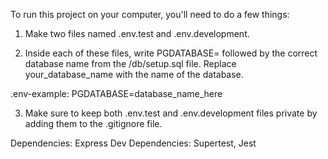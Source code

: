 To run this project on your computer, you'll need to do a few things:

1. Make two files named .env.test and .env.development.

2. Inside each of these files, write PGDATABASE= followed by the correct database name from the /db/setup.sql file. Replace your_database_name with the name of the database.

.env-example:
PGDATABASE=database_name_here

3. Make sure to keep both .env.test and .env.development files private by adding them to the .gitignore file.

Dependencies: Express
Dev Dependencies: Supertest, Jest
